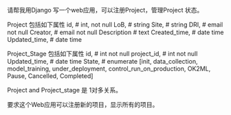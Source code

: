 请帮我用Django 写一个web应用，可以注册Project，管理Project 状态。 

Project 包括如下属性
id,      # int, not null
LoB,     # string 
Site,    # string 
DRI,     # email not null
Creator, # email not null
Description # text
Created_time, # date time
Updated_time, # date time 

Project_Stage 包括如下属性
id, # int not null
project_id, # int not null
Updated_time, # date time
State,  # enumerate [init, data_collection, model_training, under_deployment, control_run_on_production, OK2ML, Pause, Cancelled, Completed]

Project and Project_stage 是 1对多关系。

要求这个Web应用可以注册新的项目，显示所有的项目。

